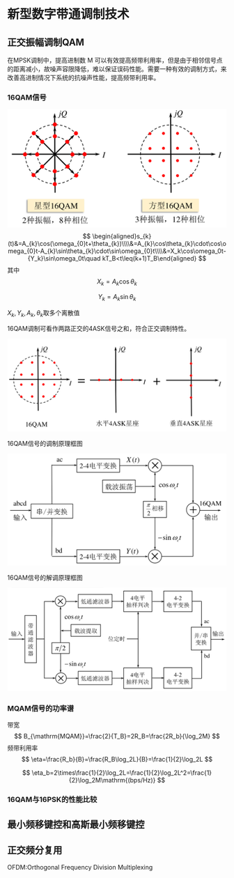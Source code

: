 # 新型数字带通调制技术



## 正交振幅调制QAM

在MPSK调制中，提高进制数 M 可以有效提高频带利用率，但是由于相邻信号点的距离减小，故噪声容限降低，难以保证误码性能。需要一种有效的调制方式，来改善高进制情况下系统的抗噪声性能，提高频带利用率。

### 16QAM信号

![image-20250524134242029](assets/image-20250524134242029.png)
$$
\begin{aligned}s_{k}(t)&=A_{k}\cos(\omega_{0}t+\theta_{k})\\\\&=A_{k}\cos\theta_{k}\cdot\cos\omega_{0}t-A_{k}\sin\theta_{k}\cdot\sin\omega_{0}t\\\\&=X_k\cos\omega_0t-{Y_k}\sin\omega_0t\quad kT_B<t\leq(k+1)T_B\end{aligned}
$$
其中
$$
X_k=A_k\cos\theta_k
$$

$$
Y_k=A_k\sin\theta_k
$$

$X_k,Y_k,A_k,\theta_k$取多个离散值



16QAM调制可看作两路正交的4ASK信号之和，符合正交调制特性。

![image-20250524134911685](assets/image-20250524134911685.png)



16QAM信号的调制原理框图

![image-20250524134951613](assets/image-20250524134951613.png)

16QAM信号的解调原理框图

![image-20250524135608468](assets/image-20250524135608468.png)



### MQAM信号的功率谱

带宽
$$
B_{\mathrm{MQAM}}=\frac{2}{T_B}=2R_B=\frac{2R_b}{\log_2M}
$$
频带利用率
$$
\eta=\frac{R_b}{B}=\frac{R_B\log_2L}{B}=\frac{1}{2}\log_2L
$$

$$
\eta_b=2\times\frac{1}{2}\log_2L=\frac{1}{2}\log_2L^2=\frac{1}{2}\log_2M\mathrm{(bps/Hz)}
$$

### 16QAM与16PSK的性能比较





## 最小频移键控和高斯最小频移键控







## 正交频分复用

OFDM:Orthogonal Frequency Division Multiplexing



